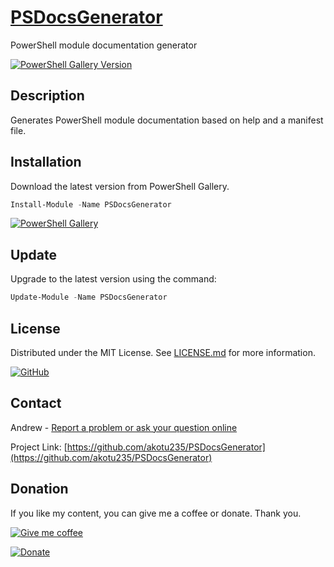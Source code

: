 # [PSDocsGenerator](https://github.com/akotu235/PSDocsGenerator/blob/master/Docs/PSDocsGenerator.md)
PowerShell module documentation generator

[![PowerShell Gallery Version](https://img.shields.io/powershellgallery/v/PSDocsGenerator)](https://www.powershellgallery.com/packages/PSDocsGenerator)

## Description
Generates PowerShell module documentation based on help and a manifest file.

## Installation
Download the latest version from PowerShell Gallery.
```Powershell
Install-Module -Name PSDocsGenerator
```

[![PowerShell Gallery](https://img.shields.io/powershellgallery/dt/PSDocsGenerator)](https://www.powershellgallery.com/packages/PSDocsGenerator)

## Update
Upgrade to the latest version using the command:
```Powershell
Update-Module -Name PSDocsGenerator
```

## License
Distributed under the MIT License. See [LICENSE.md](https://github.com/akotu235/PSDocsGenerator/blob/master/LICENSE.md) for more information.

[![GitHub](https://img.shields.io/github/license/akotu235/PSDocsGenerator)](https://github.com/akotu235/PSDocsGenerator/blob/master/LICENSE.md)

## Contact
Andrew - [Report a problem or ask your question online](https://akotu235.github.io/)

Project Link: [https://github.com/akotu235/PSDocsGenerator](https://github.com/akotu235/PSDocsGenerator)

## Donation

If you like my content, you can give me a coffee or donate. Thank you.

[![Give me coffee](https://img.shields.io/badge/donate-Give%20me%20coffee-red)](https://ko-fi.com/C0C5ICZ0I)

[![Donate](https://img.shields.io/badge/donate-PayPal-blue.svg)](https://www.paypal.com/donate/?hosted_button_id=HDU4X9TF9Y5AY)
